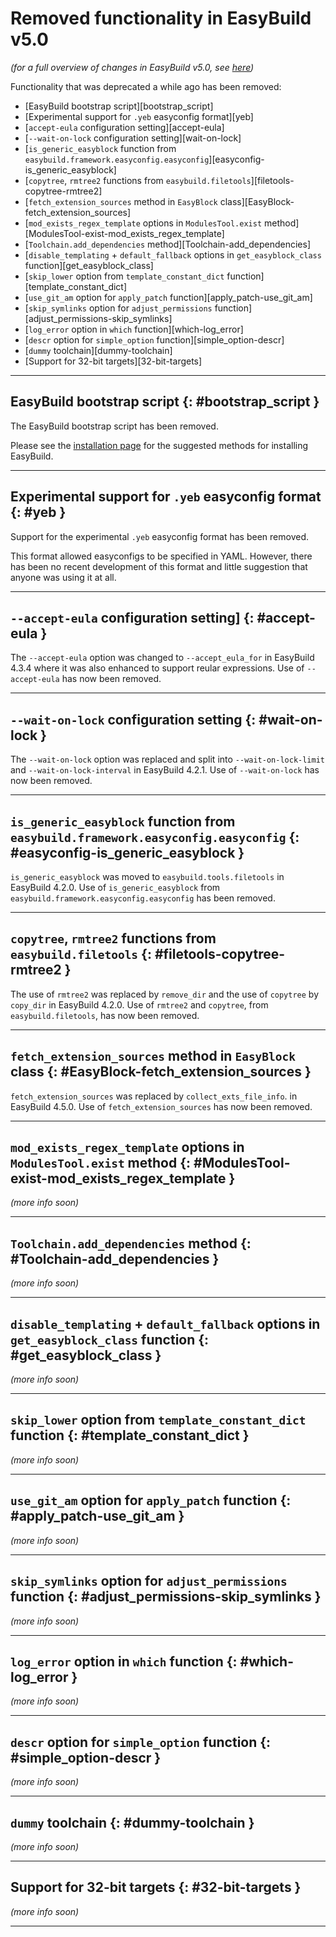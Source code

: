 # Removed functionality in EasyBuild v5.0

*(for a full overview of changes in EasyBuild v5.0, see [here](index.md))*

Functionality that was deprecated a while ago has been removed:

- [EasyBuild bootstrap script][bootstrap_script]
- [Experimental support for `.yeb` easyconfig format][yeb]
- [`accept-eula` configuration setting][accept-eula]
- [`--wait-on-lock` configuration setting][wait-on-lock]
- [`is_generic_easyblock` function from `easybuild.framework.easyconfig.easyconfig`][easyconfig-is_generic_easyblock]
- [`copytree`, `rmtree2` functions from `easybuild.filetools`][filetools-copytree-rmtree2]
- [`fetch_extension_sources` method in `EasyBlock` class][EasyBlock-fetch_extension_sources]
- [`mod_exists_regex_template` options in `ModulesTool.exist` method][ModulesTool-exist-mod_exists_regex_template]
- [`Toolchain.add_dependencies` method][Toolchain-add_dependencies]
- [`disable_templating` + `default_fallback` options in `get_easyblock_class` function][get_easyblock_class]
- [`skip_lower` option from `template_constant_dict` function][template_constant_dict]
- [`use_git_am` option for `apply_patch` function][apply_patch-use_git_am]
- [`skip_symlinks` option for `adjust_permissions` function][adjust_permissions-skip_symlinks]
- [`log_error` option in `which` function][which-log_error]
- [`descr` option for `simple_option` function][simple_option-descr]
- [`dummy` toolchain][dummy-toolchain]
- [Support for 32-bit targets][32-bit-targets]


---

## EasyBuild bootstrap script {: #bootstrap_script }

The EasyBuild bootstrap script has been removed.

Please see the [installation page](../installation.md) for the suggested methods for installing EasyBuild.

---

## Experimental support for `.yeb` easyconfig format {: #yeb }

Support for the experimental `.yeb` easyconfig format has been removed.

This format allowed easyconfigs to be specified in YAML. However, there has been no recent development of this
format and little suggestion that anyone was using it at all.

---

## `--accept-eula` configuration setting] {: #accept-eula }

The `--accept-eula` option was changed to `--accept_eula_for` in EasyBuild 4.3.4 where it was also enhanced to
support reular expressions. Use of `--accept-eula` has now been removed.

---

## `--wait-on-lock` configuration setting {: #wait-on-lock }

The `--wait-on-lock` option was replaced and split into `--wait-on-lock-limit` and `--wait-on-lock-interval` in
EasyBuild 4.2.1. Use of `--wait-on-lock` has now been removed.

---

## `is_generic_easyblock` function from `easybuild.framework.easyconfig.easyconfig` {: #easyconfig-is_generic_easyblock }

`is_generic_easyblock` was moved to `easybuild.tools.filetools` in EasyBuild 4.2.0. Use of `is_generic_easyblock`
from `easybuild.framework.easyconfig.easyconfig` has been removed.

---

## `copytree`, `rmtree2` functions from `easybuild.filetools` {: #filetools-copytree-rmtree2 }

The use of `rmtree2` was replaced by `remove_dir` and the use of `copytree` by `copy_dir` in EasyBuild 4.2.0.
Use of `rmtree2` and `copytree`, from `easybuild.filetools`, has now been removed.

---

## `fetch_extension_sources` method in `EasyBlock` class {: #EasyBlock-fetch_extension_sources }

`fetch_extension_sources` was replaced by `collect_exts_file_info`. in EasyBuild 4.5.0. Use of
`fetch_extension_sources` has now been removed.

---

## `mod_exists_regex_template` options in `ModulesTool.exist` method {: #ModulesTool-exist-mod_exists_regex_template }

*(more info soon)*

---

## `Toolchain.add_dependencies` method {: #Toolchain-add_dependencies }

*(more info soon)*

---

## `disable_templating` + `default_fallback` options in `get_easyblock_class` function {: #get_easyblock_class }

*(more info soon)*

---

## `skip_lower` option from `template_constant_dict` function {: #template_constant_dict }

*(more info soon)*

---

## `use_git_am` option for `apply_patch` function {: #apply_patch-use_git_am }

*(more info soon)*

---

## `skip_symlinks` option for `adjust_permissions` function {: #adjust_permissions-skip_symlinks }

*(more info soon)*

---

## `log_error` option in `which` function {: #which-log_error }

*(more info soon)*

---

## `descr` option for `simple_option` function {: #simple_option-descr }

*(more info soon)*

---

## `dummy` toolchain {: #dummy-toolchain }

*(more info soon)*

---

## Support for 32-bit targets {: #32-bit-targets }

*(more info soon)*

---

